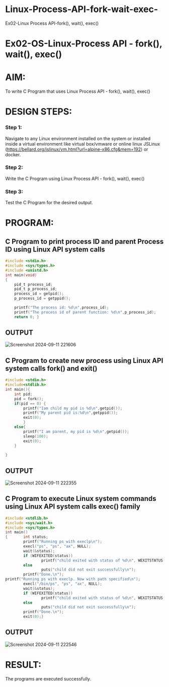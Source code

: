 # Linux-Process-API-fork-wait-exec-
Ex02-Linux Process API-fork(), wait(), exec()
# Ex02-OS-Linux-Process API - fork(), wait(), exec()
# AIM:
To write C Program that uses Linux Process API - fork(), wait(), exec()

# DESIGN STEPS:

### Step 1:

Navigate to any Linux environment installed on the system or installed inside a virtual environment like virtual box/vmware or online linux JSLinux (https://bellard.org/jslinux/vm.html?url=alpine-x86.cfg&mem=192) or docker.

### Step 2:

Write the C Program using Linux Process API - fork(), wait(), exec()

### Step 3:

Test the C Program for the desired output. 

# PROGRAM:

## C Program to print process ID and parent Process ID using Linux API system calls
```c
#include <stdio.h>
#include <sys/types.h>
#include <unistd.h>
int main(void)
{
	pid_t process_id;
	pid_t p_process_id;
	process_id = getpid();
	p_process_id = getppid();

	printf("The process id: %d\n",process_id);
	printf("The process id of parent function: %d\n",p_process_id);
	return 0; }
```
## OUTPUT
![Screenshot 2024-09-11 221606](https://github.com/user-attachments/assets/77426563-fa13-4c62-a985-3c490f08179b)














## C Program to create new process using Linux API system calls fork() and exit()
```c
#include <stdio.h>
#include<stdlib.h>
int main(){ 
    int pid; 
    pid = fork(); 
    if(pid == 0) {
        printf("Iam child my pid is %d\n",getpid()); 
        printf("My parent pid is:%d\n",getppid()); 
        exit(0);
        } 
    else{ 
        printf("I am parent, my pid is %d\n",getpid()); 
        sleep(100); 
        exit(0);
    }
    
}
```

## OUTPUT
![Screenshot 2024-09-11 222355](https://github.com/user-attachments/assets/44b66931-77ee-487a-8ce9-c1501c885cc4)








## C Program to execute Linux system commands using Linux API system calls exec() family
```c
#include <stdlib.h>
#include <sys/wait.h>
#include <sys/types.h>
int main()
{       int status;
        printf("Running ps with execlp\n");
        execl("ps", "ps", "ax", NULL);
        wait(&status);
        if (WIFEXITED(status))
                printf("child exited with status of %d\n", WEXITSTATUS(status));
        else
                puts("child did not exit successfully\n");
        printf("Done.\n");
printf("Running ps with execlp. Now with path specified\n");
        execl("/bin/ps", "ps", "ax", NULL);
        wait(&status);
        if (WIFEXITED(status))
                printf("child exited with status of %d\n", WEXITSTATUS(status));
        else
                puts("child did not exit successfully\n");
        printf("Done.\n");
        exit(0);}
```

## OUTPUT

![Screenshot 2024-09-11 222546](https://github.com/user-attachments/assets/3f422474-2fa3-44b8-aa01-e3771844e974)




# RESULT:
The programs are executed successfully.

